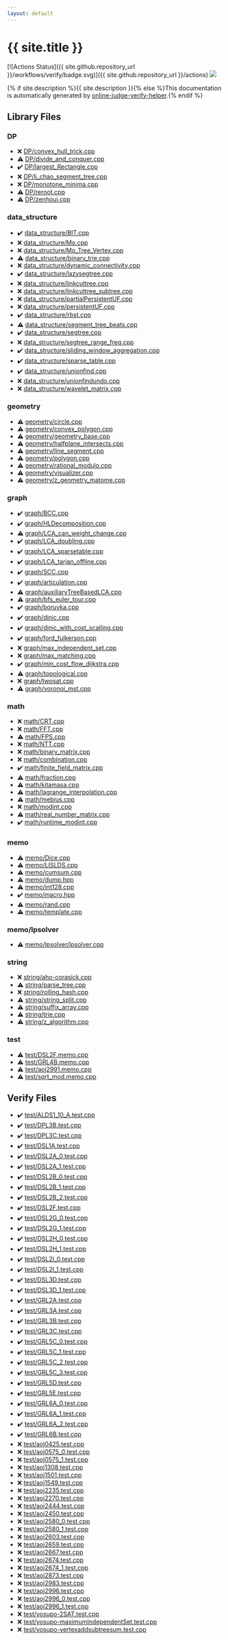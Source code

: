 ```yaml
---
layout: default
---
```


<!-- mathjax config similar to math.stackexchange -->
<script type="text/javascript" async
  src="https://cdnjs.cloudflare.com/ajax/libs/mathjax/2.7.5/MathJax.js?config=TeX-MML-AM_CHTML">
</script>
<script type="text/x-mathjax-config">
  MathJax.Hub.Config({
    TeX: { equationNumbers: { autoNumber: "AMS" }},
    tex2jax: {
      inlineMath: [ ['$','$'] ],
      processEscapes: true
    },
    "HTML-CSS": { matchFontHeight: false },
    displayAlign: "left",
    displayIndent: "2em"
  });
</script>

<script type="text/javascript" src="https://cdnjs.cloudflare.com/ajax/libs/jquery/3.4.1/jquery.min.js"></script>
<script src="https://cdn.jsdelivr.net/npm/jquery-balloon-js@1.1.2/jquery.balloon.min.js" integrity="sha256-ZEYs9VrgAeNuPvs15E39OsyOJaIkXEEt10fzxJ20+2I=" crossorigin="anonymous"></script>
<script type="text/javascript" src="assets/js/copy-button.js"></script>
<link rel="stylesheet" href="assets/css/copy-button.css" />


# {{ site.title }}

[![Actions Status]({{ site.github.repository_url }}/workflows/verify/badge.svg)]({{ site.github.repository_url }}/actions)
<a href="{{ site.github.repository_url }}"><img src="https://img.shields.io/github/last-commit/{{ site.github.owner_name }}/{{ site.github.repository_name }}" /></a>

{% if site.description %}{{ site.description }}{% else %}This documentation is automatically generated by <a href="https://github.com/kmyk/online-judge-verify-helper">online-judge-verify-helper</a>.{% endif %}

## Library Files

<div id="e2fca8135c2fadca093abd79a6b1c0d2"></div>

### DP

* :x: <a href="library/DP/convex_hull_trick.cpp.html">DP/convex_hull_trick.cpp</a>
* :warning: <a href="library/DP/divide_and_conquer.cpp.html">DP/divide_and_conquer.cpp</a>
* :heavy_check_mark: <a href="library/DP/largest_Rectangle.cpp.html">DP/largest_Rectangle.cpp</a>
* :x: <a href="library/DP/li_chao_segment_tree.cpp.html">DP/li_chao_segment_tree.cpp</a>
* :x: <a href="library/DP/monotone_minima.cpp.html">DP/monotone_minima.cpp</a>
* :warning: <a href="library/DP/reroot.cpp.html">DP/reroot.cpp</a>
* :warning: <a href="library/DP/zenhoui.cpp.html">DP/zenhoui.cpp</a>


<div id="c8f6850ec2ec3fb32f203c1f4e3c2fd2"></div>

### data_structure

* :heavy_check_mark: <a href="library/data_structure/BIT.cpp.html">data_structure/BIT.cpp</a>
* :x: <a href="library/data_structure/Mo.cpp.html">data_structure/Mo.cpp</a>
* :x: <a href="library/data_structure/Mo_Tree_Vertex.cpp.html">data_structure/Mo_Tree_Vertex.cpp</a>
* :warning: <a href="library/data_structure/binary_trie.cpp.html">data_structure/binary_trie.cpp</a>
* :x: <a href="library/data_structure/dynamic_connectivity.cpp.html">data_structure/dynamic_connectivity.cpp</a>
* :heavy_check_mark: <a href="library/data_structure/lazysegtree.cpp.html">data_structure/lazysegtree.cpp</a>
* :x: <a href="library/data_structure/linkcuttree.cpp.html">data_structure/linkcuttree.cpp</a>
* :x: <a href="library/data_structure/linkcuttree_subtree.cpp.html">data_structure/linkcuttree_subtree.cpp</a>
* :x: <a href="library/data_structure/partialPersistentUF.cpp.html">data_structure/partialPersistentUF.cpp</a>
* :x: <a href="library/data_structure/persistentUF.cpp.html">data_structure/persistentUF.cpp</a>
* :heavy_check_mark: <a href="library/data_structure/rbst.cpp.html">data_structure/rbst.cpp</a>
* :warning: <a href="library/data_structure/segment_tree_beats.cpp.html">data_structure/segment_tree_beats.cpp</a>
* :heavy_check_mark: <a href="library/data_structure/segtree.cpp.html">data_structure/segtree.cpp</a>
* :x: <a href="library/data_structure/segtree_range_freq.cpp.html">data_structure/segtree_range_freq.cpp</a>
* :heavy_check_mark: <a href="library/data_structure/sliding_window_aggregation.cpp.html">data_structure/sliding_window_aggregation.cpp</a>
* :heavy_check_mark: <a href="library/data_structure/sparse_table.cpp.html">data_structure/sparse_table.cpp</a>
* :heavy_check_mark: <a href="library/data_structure/unionfind.cpp.html">data_structure/unionfind.cpp</a>
* :x: <a href="library/data_structure/unionfindundo.cpp.html">data_structure/unionfindundo.cpp</a>
* :x: <a href="library/data_structure/wavelet_matrix.cpp.html">data_structure/wavelet_matrix.cpp</a>


<div id="ed7daeb157cd9b31e53896ad3c771a26"></div>

### geometry

* :warning: <a href="library/geometry/circle.cpp.html">geometry/circle.cpp</a>
* :warning: <a href="library/geometry/convex_polygon.cpp.html">geometry/convex_polygon.cpp</a>
* :warning: <a href="library/geometry/geometry_base.cpp.html">geometry/geometry_base.cpp</a>
* :warning: <a href="library/geometry/halfplane_intersects.cpp.html">geometry/halfplane_intersects.cpp</a>
* :warning: <a href="library/geometry/line_segment.cpp.html">geometry/line_segment.cpp</a>
* :warning: <a href="library/geometry/polygon.cpp.html">geometry/polygon.cpp</a>
* :warning: <a href="library/geometry/rational_modulo.cpp.html">geometry/rational_modulo.cpp</a>
* :warning: <a href="library/geometry/visualizer.cpp.html">geometry/visualizer.cpp</a>
* :warning: <a href="library/geometry/z_geometry_matome.cpp.html">geometry/z_geometry_matome.cpp</a>


<div id="f8b0b924ebd7046dbfa85a856e4682c8"></div>

### graph

* :heavy_check_mark: <a href="library/graph/BCC.cpp.html">graph/BCC.cpp</a>
* :heavy_check_mark: <a href="library/graph/HLDecomposition.cpp.html">graph/HLDecomposition.cpp</a>
* :warning: <a href="library/graph/LCA_can_weight_change.cpp.html">graph/LCA_can_weight_change.cpp</a>
* :heavy_check_mark: <a href="library/graph/LCA_doubling.cpp.html">graph/LCA_doubling.cpp</a>
* :heavy_check_mark: <a href="library/graph/LCA_sparsetable.cpp.html">graph/LCA_sparsetable.cpp</a>
* :heavy_check_mark: <a href="library/graph/LCA_tarjan_offline.cpp.html">graph/LCA_tarjan_offline.cpp</a>
* :heavy_check_mark: <a href="library/graph/SCC.cpp.html">graph/SCC.cpp</a>
* :heavy_check_mark: <a href="library/graph/articulation.cpp.html">graph/articulation.cpp</a>
* :warning: <a href="library/graph/auxiliaryTreeBasedLCA.cpp.html">graph/auxiliaryTreeBasedLCA.cpp</a>
* :warning: <a href="library/graph/bfs_euler_tour.cpp.html">graph/bfs_euler_tour.cpp</a>
* :heavy_check_mark: <a href="library/graph/boruvka.cpp.html">graph/boruvka.cpp</a>
* :heavy_check_mark: <a href="library/graph/dinic.cpp.html">graph/dinic.cpp</a>
* :heavy_check_mark: <a href="library/graph/dinic_with_cost_scalling.cpp.html">graph/dinic_with_cost_scalling.cpp</a>
* :heavy_check_mark: <a href="library/graph/ford_fulkerson.cpp.html">graph/ford_fulkerson.cpp</a>
* :x: <a href="library/graph/max_independent_set.cpp.html">graph/max_independent_set.cpp</a>
* :x: <a href="library/graph/max_matching.cpp.html">graph/max_matching.cpp</a>
* :heavy_check_mark: <a href="library/graph/min_cost_flow_dijkstra.cpp.html">graph/min_cost_flow_dijkstra.cpp</a>
* :warning: <a href="library/graph/topological.cpp.html">graph/topological.cpp</a>
* :x: <a href="library/graph/twosat.cpp.html">graph/twosat.cpp</a>
* :warning: <a href="library/graph/voronoi_mst.cpp.html">graph/voronoi_mst.cpp</a>


<div id="7e676e9e663beb40fd133f5ee24487c2"></div>

### math

* :x: <a href="library/math/CRT.cpp.html">math/CRT.cpp</a>
* :x: <a href="library/math/FFT.cpp.html">math/FFT.cpp</a>
* :warning: <a href="library/math/FPS.cpp.html">math/FPS.cpp</a>
* :x: <a href="library/math/NTT.cpp.html">math/NTT.cpp</a>
* :x: <a href="library/math/binary_matrix.cpp.html">math/binary_matrix.cpp</a>
* :x: <a href="library/math/combination.cpp.html">math/combination.cpp</a>
* :heavy_check_mark: <a href="library/math/finite_field_matrix.cpp.html">math/finite_field_matrix.cpp</a>
* :warning: <a href="library/math/fraction.cpp.html">math/fraction.cpp</a>
* :warning: <a href="library/math/kitamasa.cpp.html">math/kitamasa.cpp</a>
* :warning: <a href="library/math/lagrange_interpolation.cpp.html">math/lagrange_interpolation.cpp</a>
* :warning: <a href="library/math/mebius.cpp.html">math/mebius.cpp</a>
* :x: <a href="library/math/modint.cpp.html">math/modint.cpp</a>
* :warning: <a href="library/math/real_number_matrix.cpp.html">math/real_number_matrix.cpp</a>
* :heavy_check_mark: <a href="library/math/runtime_modint.cpp.html">math/runtime_modint.cpp</a>


<div id="d504a5ea65b088497578bdd812714d51"></div>

### memo

* :warning: <a href="library/memo/Dice.cpp.html">memo/Dice.cpp</a>
* :warning: <a href="library/memo/LISLDS.cpp.html">memo/LISLDS.cpp</a>
* :warning: <a href="library/memo/cumsum.cpp.html">memo/cumsum.cpp</a>
* :warning: <a href="library/memo/dump.hpp.html">memo/dump.hpp</a>
* :warning: <a href="library/memo/int128.cpp.html">memo/int128.cpp</a>
* :heavy_check_mark: <a href="library/memo/macro.hpp.html">memo/macro.hpp</a>
* :warning: <a href="library/memo/rand.cpp.html">memo/rand.cpp</a>
* :warning: <a href="library/memo/template.cpp.html">memo/template.cpp</a>


<div id="afa89dc4856c832f73813c3922fede93"></div>

### memo/lpsolver

* :warning: <a href="library/memo/lpsolver/lpsolver.cpp.html">memo/lpsolver/lpsolver.cpp</a>


<div id="b45cffe084dd3d20d928bee85e7b0f21"></div>

### string

* :x: <a href="library/string/aho-corasick.cpp.html">string/aho-corasick.cpp</a>
* :warning: <a href="library/string/parse_tree.cpp.html">string/parse_tree.cpp</a>
* :x: <a href="library/string/rolling_hash.cpp.html">string/rolling_hash.cpp</a>
* :warning: <a href="library/string/string_split.cpp.html">string/string_split.cpp</a>
* :warning: <a href="library/string/suffix_array.cpp.html">string/suffix_array.cpp</a>
* :warning: <a href="library/string/trie.cpp.html">string/trie.cpp</a>
* :warning: <a href="library/string/z_algorithm.cpp.html">string/z_algorithm.cpp</a>


<div id="098f6bcd4621d373cade4e832627b4f6"></div>

### test

* :warning: <a href="library/test/DSL2F.memo.cpp.html">test/DSL2F.memo.cpp</a>
* :warning: <a href="library/test/GRL4B.memo.cpp.html">test/GRL4B.memo.cpp</a>
* :warning: <a href="library/test/aoj2991.memo.cpp.html">test/aoj2991.memo.cpp</a>
* :warning: <a href="library/test/sqrt_mod.memo.cpp.html">test/sqrt_mod.memo.cpp</a>


## Verify Files

* :heavy_check_mark: <a href="verify/test/ALDS1_10_A.test.cpp.html">test/ALDS1_10_A.test.cpp</a>
* :heavy_check_mark: <a href="verify/test/DPL3B.test.cpp.html">test/DPL3B.test.cpp</a>
* :heavy_check_mark: <a href="verify/test/DPL3C.test.cpp.html">test/DPL3C.test.cpp</a>
* :heavy_check_mark: <a href="verify/test/DSL1A.test.cpp.html">test/DSL1A.test.cpp</a>
* :heavy_check_mark: <a href="verify/test/DSL2A_0.test.cpp.html">test/DSL2A_0.test.cpp</a>
* :heavy_check_mark: <a href="verify/test/DSL2A_1.test.cpp.html">test/DSL2A_1.test.cpp</a>
* :heavy_check_mark: <a href="verify/test/DSL2B_0.test.cpp.html">test/DSL2B_0.test.cpp</a>
* :heavy_check_mark: <a href="verify/test/DSL2B_1.test.cpp.html">test/DSL2B_1.test.cpp</a>
* :heavy_check_mark: <a href="verify/test/DSL2B_2.test.cpp.html">test/DSL2B_2.test.cpp</a>
* :heavy_check_mark: <a href="verify/test/DSL2F.test.cpp.html">test/DSL2F.test.cpp</a>
* :heavy_check_mark: <a href="verify/test/DSL2G_0.test.cpp.html">test/DSL2G_0.test.cpp</a>
* :heavy_check_mark: <a href="verify/test/DSL2G_1.test.cpp.html">test/DSL2G_1.test.cpp</a>
* :heavy_check_mark: <a href="verify/test/DSL2H_0.test.cpp.html">test/DSL2H_0.test.cpp</a>
* :heavy_check_mark: <a href="verify/test/DSL2H_1.test.cpp.html">test/DSL2H_1.test.cpp</a>
* :heavy_check_mark: <a href="verify/test/DSL2I_0.test.cpp.html">test/DSL2I_0.test.cpp</a>
* :heavy_check_mark: <a href="verify/test/DSL2I_1.test.cpp.html">test/DSL2I_1.test.cpp</a>
* :heavy_check_mark: <a href="verify/test/DSL3D.test.cpp.html">test/DSL3D.test.cpp</a>
* :heavy_check_mark: <a href="verify/test/DSL3D_1.test.cpp.html">test/DSL3D_1.test.cpp</a>
* :heavy_check_mark: <a href="verify/test/GRL2A.test.cpp.html">test/GRL2A.test.cpp</a>
* :heavy_check_mark: <a href="verify/test/GRL3A.test.cpp.html">test/GRL3A.test.cpp</a>
* :heavy_check_mark: <a href="verify/test/GRL3B.test.cpp.html">test/GRL3B.test.cpp</a>
* :heavy_check_mark: <a href="verify/test/GRL3C.test.cpp.html">test/GRL3C.test.cpp</a>
* :heavy_check_mark: <a href="verify/test/GRL5C_0.test.cpp.html">test/GRL5C_0.test.cpp</a>
* :heavy_check_mark: <a href="verify/test/GRL5C_1.test.cpp.html">test/GRL5C_1.test.cpp</a>
* :heavy_check_mark: <a href="verify/test/GRL5C_2.test.cpp.html">test/GRL5C_2.test.cpp</a>
* :heavy_check_mark: <a href="verify/test/GRL5C_3.test.cpp.html">test/GRL5C_3.test.cpp</a>
* :heavy_check_mark: <a href="verify/test/GRL5D.test.cpp.html">test/GRL5D.test.cpp</a>
* :heavy_check_mark: <a href="verify/test/GRL5E.test.cpp.html">test/GRL5E.test.cpp</a>
* :heavy_check_mark: <a href="verify/test/GRL6A_0.test.cpp.html">test/GRL6A_0.test.cpp</a>
* :heavy_check_mark: <a href="verify/test/GRL6A_1.test.cpp.html">test/GRL6A_1.test.cpp</a>
* :heavy_check_mark: <a href="verify/test/GRL6A_2.test.cpp.html">test/GRL6A_2.test.cpp</a>
* :heavy_check_mark: <a href="verify/test/GRL6B.test.cpp.html">test/GRL6B.test.cpp</a>
* :x: <a href="verify/test/aoj0425.test.cpp.html">test/aoj0425.test.cpp</a>
* :x: <a href="verify/test/aoj0575_0.test.cpp.html">test/aoj0575_0.test.cpp</a>
* :x: <a href="verify/test/aoj0575_1.test.cpp.html">test/aoj0575_1.test.cpp</a>
* :x: <a href="verify/test/aoj1308.test.cpp.html">test/aoj1308.test.cpp</a>
* :x: <a href="verify/test/aoj1501.test.cpp.html">test/aoj1501.test.cpp</a>
* :x: <a href="verify/test/aoj1549.test.cpp.html">test/aoj1549.test.cpp</a>
* :x: <a href="verify/test/aoj2235.test.cpp.html">test/aoj2235.test.cpp</a>
* :x: <a href="verify/test/aoj2270.test.cpp.html">test/aoj2270.test.cpp</a>
* :x: <a href="verify/test/aoj2444.test.cpp.html">test/aoj2444.test.cpp</a>
* :x: <a href="verify/test/aoj2450.test.cpp.html">test/aoj2450.test.cpp</a>
* :x: <a href="verify/test/aoj2580_0.test.cpp.html">test/aoj2580_0.test.cpp</a>
* :x: <a href="verify/test/aoj2580_1.test.cpp.html">test/aoj2580_1.test.cpp</a>
* :x: <a href="verify/test/aoj2603.test.cpp.html">test/aoj2603.test.cpp</a>
* :x: <a href="verify/test/aoj2659.test.cpp.html">test/aoj2659.test.cpp</a>
* :x: <a href="verify/test/aoj2667.test.cpp.html">test/aoj2667.test.cpp</a>
* :x: <a href="verify/test/aoj2674.test.cpp.html">test/aoj2674.test.cpp</a>
* :x: <a href="verify/test/aoj2674_1.test.cpp.html">test/aoj2674_1.test.cpp</a>
* :x: <a href="verify/test/aoj2873.test.cpp.html">test/aoj2873.test.cpp</a>
* :x: <a href="verify/test/aoj2983.test.cpp.html">test/aoj2983.test.cpp</a>
* :x: <a href="verify/test/aoj2996.test.cpp.html">test/aoj2996.test.cpp</a>
* :x: <a href="verify/test/aoj2996_0.test.cpp.html">test/aoj2996_0.test.cpp</a>
* :x: <a href="verify/test/aoj2996_1.test.cpp.html">test/aoj2996_1.test.cpp</a>
* :x: <a href="verify/test/yosupo-2SAT.test.cpp.html">test/yosupo-2SAT.test.cpp</a>
* :x: <a href="verify/test/yosupo-maximumIndependentSet.test.cpp.html">test/yosupo-maximumIndependentSet.test.cpp</a>
* :x: <a href="verify/test/yosupo-vertexaddsubtreesum.test.cpp.html">test/yosupo-vertexaddsubtreesum.test.cpp</a>


